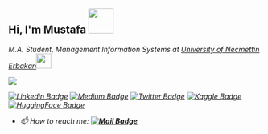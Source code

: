 <h2> Hi, I'm Mustafa <img src="https://media.giphy.com/media/mGcNjsfWAjY5AEZNw6/giphy.gif" width="50"></h2>

<em>M.A. Student, Management Information Systems at <a href="https://erbakan.edu.tr">University of Necmettin Erbakan</a><img src="https://media.giphy.com/media/fYSnHlufseco8Fh93Z/giphy.gif" width="30"></br>
<!--
Artificial Intelligence Specialist at <a href="https://www.simurgai.com">SimurgAI</a><img src="https://media.giphy.com/media/c4ucBxUdcYf0Np1oPo/giphy.gif" width="30"></em>
-->

![](https://komarev.com/ghpvc/?username=xeckot&color=blue&style=plastic?labelColor=dc143c)

[![Linkedin Badge](https://img.shields.io/badge/-MustafaDeveci-blue?style=flat&logo=Linkedin&logoColor=white&link=https://www.linkedin.com/in/mustafadeveci42070/)](https://www.linkedin.com/in/mustafadeveci42070/)
[![Medium Badge](https://img.shields.io/badge/-@MustafaDeveci-000000?style=flat&labelColor=000000&logo=Medium&link=https://medium.com/@_jessicalim)](https://medium.com/@xeckot)
[![Twitter Badge](https://img.shields.io/badge/@MustafaDeveci-1ca0f1?style=flat&labelColor=1ca0f1&logo=twitter&logoColor=white&link=https://twitter.com/xeckot)](https://twitter.com/xeckot)
[![Kaggle Badge](https://img.shields.io/badge/MustafaDeveci-1ca0f1?style=flat&labelColor=1ca0f1&logo=kaggle&logoColor=white&link=https://kaggle.com/xeckot)](https://kaggle.com/xeckot)
[![HuggingFace Badge](https://img.shields.io/badge/MustafaDeveci-yellow?style=flat&labelColor=yellow&logo=huggingface&logoColor=yellow&link=https://huggingface.co/xeckot)](https://huggingface.co/xeckot)

<!--
### Latest YouTube Video 📢
<!-- YOUTUBE-VIDEO-LIST:START -->
<!--
[![YouTube](https://upload.wikimedia.org/wikipedia/commons/thumb/0/09/YouTube_full-color_icon_%282017%29.svg/71px-YouTube_full-color_icon_%282017%29.svg.png)](https://www.youtube.com/watch?v=9B3w16yy_Vg&t=423s)
-->
<!-- YOUTUBE-VIDEO-LIST:END -->
<!--
![](https://img.shields.io/badge/%20Projects-12-brightgreen?labelColor=7D898B)
![](https://img.shields.io/badge/Awards%20%20-4-48D6FF?labelColor=7D898B)
![](https://img.shields.io/badge/Earned%20Certificates-27-AC6EFF?labelColor=7D898B)
-->
<!--
- 🌱 I’m currently learning **PyTorch,Keras and TensorFlow**
- 💭 Ask me about **Artificial Intelligence, Deep Learning, Image Classification and Segmentation**
- -->
- 📫 How to reach me: **[![Mail Badge](https://img.shields.io/badge/mustafadeveci42070@gmail.com-c14438?style=for-the-badge&logo=Gmail&logoColor=white&link=mailto:mustafadeveci42070@gmail.com)](mailto:mustafadeveci42070@gmail.com)**

<!--
<p align="left">
   <img src="https://www.vectorlogo.zone/logos/tensorflow/tensorflow-icon.svg" alt="tensorflow" width="60" height="60"/>
    <img src="https://upload.wikimedia.org/wikipedia/commons/c/c9/Keras_Logo.jpg" alt="keras" width="60" height="60"/>
  <img src="https://www.vectorlogo.zone/logos/pytorch/pytorch-icon.svg" alt="pytorch" width="60" height="60"/>
  <img src="https://www.vectorlogo.zone/logos/opencv/opencv-icon.svg" alt="opencv" width="60" height="60"/>
   <img src="https://www.vectorlogo.zone/logos/numpy/numpy-icon.svg" alt="numpy" width="60" height="60"/>
   <img src="https://github.com/simple-icons/simple-icons/blob/master/icons/pandas.svg" alt="pandas" width="60" height="60"/>
</p>
<p><img align="center" src="https://github-readme-stats.vercel.app/api?username=xeckotshow_icons=true" alt="xeckot" /></p>
-->

<!--

Mertin kisim

<img align='right' src="https://github-readme-stats.vercel.app/api?username=xeckot&show_icons=true">

# Merhaba, ben Mustafa! 
<p align="left"> <img src="https://komarev.com/ghpvc/?username=xeckot" alt="xeckot" /> </p>

[![](https://img.shields.io/twitter/follow/xeckot?style=social)](https://www.twitter.com/xeckot)
[![](https://img.shields.io/github/followers/xeckot?style=social)](https://www.github.com/xeckot)


[![](https://img.shields.io/badge/youtube-%23FF0000.svg?&style=for-the-badge&logo=youtube&logoColor=white")](https://www.youtube.com/xeckot)
[![](https://img.shields.io/badge/twitter-%231DA1F2.svg?&style=for-the-badge&logo=twitter&logoColor=white)](https://www.twitter.com/xeckot)
[![](https://img.shields.io/badge/linkedin-%230077B5.svg?&style=for-the-badge&logo=linkedin&logoColor=white)](https://www.linkedin.com/in/mustafadeveci42070/)
[![](https://img.shields.io/badge/medium-%2312100E.svg?&style=for-the-badge&logo=medium&logoColor=white)](https://medium.com/@xeckot)
[![](https://img.shields.io/badge/instagram-%23E4405F.svg?&style=for-the-badge&logo=instagram&logoColor=white)](https://instagram.com/dvcmstf)
[![Mail Badge](https://img.shields.io/badge/mustafadeveci42070@gmail.com-c14438?style=for-the-badge&logo=Gmail&logoColor=white&link=mailto:mustafadeveci42070@gmail.com)](mailto:mustafadeveci42070@gmail.com)
-->



